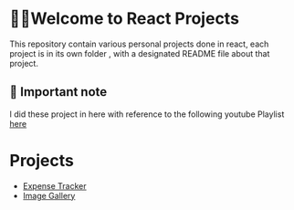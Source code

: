 <h1> 👨‍💻Welcome to React Projects </h1>
This repository contain various personal projects done in react, each project is in its own folder , with a designated README file about that project.

## 🛑 Important note 
 I did these project in here with reference to the following youtube Playlist [here](https://youtube.com/playlist?list=PLillGF-RfqbY3c2r0htQyVbDJJoBFE6Rb&si=4V4wDKOOqBRvPNl7)

# Projects

- [Expense Tracker](./ExpenseTracker/)
- [Image Gallery](./ImageGallery/)

